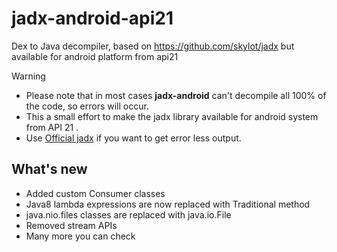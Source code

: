 # jadx-android-api21
Dex to Java decompiler,  based on https://github.com/skylot/jadx
but available for android platform from api21 

> [!WARNING]
> - Please note that in most cases **jadx-android** can't decompile all 100% of the code, so errors will occur.<br />
> - This a small effort to make the jadx library available for android system from API 21 .
> - Use  [Official jadx](https://github.com/skylot/jadx/) if you want to get error less output.


## What's new
- Added custom Consumer classes
- Java8 lambda expressions are now replaced with Traditional method
- java.nio.files classes are replaced with java.io.File
- Removed stream APIs
- Many more you can check
